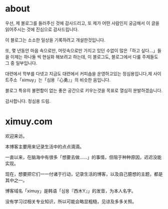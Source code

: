 # about

우선, 제 블로그를 들러주신 것에 감사드리고, 또 제가 어떤 사람인지 궁금해서 이 글을 읽어주시는 것에 진심으로 감사드립니다.

이 블로그는 소소한 일상을 기록하려고 개설한것입니다.

또, 몇 년동안 마음 속으로만, 머릿속으로만 가지고 있던 수없이 많은「하고 싶다…」들을 이제는 하나둘 씩 현실화 해보려고 하는데, 이 블로그도, 블로그에서 다룰 주제들도 그 중 일부입니다.

대련에서 학부를 다넷고 지금도 대련에서 커피숍을 운영하고있는 정심용입니다,제 사이트주소「ximuy」는「심용『心勇』」의 비슷한 음입니다.

블로그 특유의 불편함이 없는 좋은 공간으로 키우는것을 목표로 열심히 분발하겠습니다.

감사합니다.
정심용 드림.

# ximuy.com

欢迎来访。

本博客主要用来记录生活中的点点滴滴。

一直以来，在脑海中有很多「想要去做……」的事情，但阻于种种原因，迟迟没能实现。

现在，想要把它们一一付诸于行动，记录生活的博客，以及自己臆想的主题，都是其中之一。

博客域名「ximuy」是韩语「심용『西木Y』」的发音，为本人名字。

没有学习过相关专业知识，所以可能会略显粗糙，见谅及多多关照。